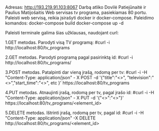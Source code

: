 Adresas: http://193.219.91.103:8067
Darbą atliko Dovilė Patiejūnaitė ir Paulius Matijošaitis
Web servisas tv programa, pasiekiamas 80 portu.
Paleisti web servisą, reikia įsirašyti docker ir docker-compose.
Paleidimo komandos:
docker-compose build
docker-compose up -d

Paleisti terminale galima šias užklausas, naudojant curl:

1.GET metodas. Parodyti visą TV programą:
#curl -i http://localhost:80/tv_programs

2.GET metodas. Parodyti programą pagal pasirinktą id:
#curl -i http://localhost:80/tv_programs/<id>

3.POST metodas. Patalpinti dar vieną įrašą, rodomą per tv:
#curl -i -H "Content-Type: application/json" - X POST -d '{"title":"<>", "television":"<>","start_time":"<>", etc <optional>}' https://localhost:80/tv_programs

4.PUT metodas. Atnaujinti įrašą, rodomą per tv, pagal įrašo id:
#curl -i -H "Content-Type: application/json" - X PUT -d '{"<>":"<>"}' https://localhost:80/tv_programs/<element_id>

5.DELETE metodas. Ištrinti įrašą, rodomą per tv, pagal id:
#curl -i -H "Content-Type: application/json" -X DELETE http://localhost:80/tv_programs/<element_id>

